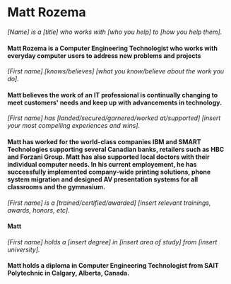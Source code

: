 # Matt Rozema

*[Name] is a [title] who works with [who you help] to [how you help them].*
#### Matt Rozema is a Computer Engineering Technologist who works with everyday computer users to address new problems and projects 

*[First name] [knows/believes] [what you know/believe about the work you do].*
#### Matt believes the work of an IT professional is continually changing to meet customers' needs and keep up with advancements in technology.

*[First name] has [landed/secured/garnered/worked at/supported] [insert your most compelling experiences and wins].*
#### Matt has worked for the world-class companies IBM and SMART Technologies supporting several Canadian banks, retailers such as HBC and Forzani Group. Matt has also supported local doctors with their individual computer needs. In his current employement, he has successfully implemented company-wide printing solutions, phone system migration and designed AV presentation systems for all classrooms and the gymnasium. 

*[First name] is a [trained/certified/awarded] [insert relevant trainings, awards, honors, etc].*
#### Matt

*[First name] holds a [insert degree] in [insert area of study] from [insert university].*
#### Matt holds a diploma in Computer Engineering Technologist from SAIT Polytechnic in Calgary, Alberta, Canada.
